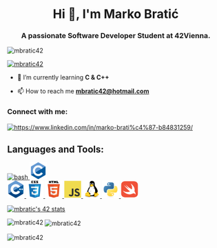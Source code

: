<h1 align="center">Hi 👋, I'm Marko Bratić</h1>
<h3 align="center">A passionate Software Developer Student at 42Vienna.</h3>

<p align="left"> <img src="https://komarev.com/ghpvc/?username=mbratic42&label=Profile%20views&color=0e75b6&style=flat" alt="mbratic42" /> </p>

<p align="left"> <a href="https://github.com/ryo-ma/github-profile-trophy"><img src="https://github-profile-trophy.vercel.app/?username=mbratic42" alt="mbratic42" /></a> </p>

- 🌱 I’m currently learning **C & C++**

- 📫 How to reach me **mbratic42@hotmail.com**

<h3 align="left">Connect with me:</h3>
<p align="left">
<a href="https://linkedin.com/in/https://www.linkedin.com/in/marko-brati%c4%87-b84831259/" target="blank"><img align="center" src="https://raw.githubusercontent.com/rahuldkjain/github-profile-readme-generator/master/src/images/icons/Social/linked-in-alt.svg" alt="https://www.linkedin.com/in/marko-brati%c4%87-b84831259/" height="30" width="40" /></a>
</p>

<h2 align="left">Languages and Tools:</h2>
<p align="left"> <a href="https://www.gnu.org/software/bash/" target="_blank" rel="noreferrer"> <img src="https://www.vectorlogo.zone/logos/gnu_bash/gnu_bash-icon.svg" alt="bash" width="40" height="40"/> </a> <a href="https://www.cprogramming.com/" target="_blank" rel="noreferrer"> <img src="https://raw.githubusercontent.com/devicons/devicon/master/icons/c/c-original.svg" alt="c" width="40" height="40"/> </a> <br> <a href="https://www.w3schools.com/cpp/" target="_blank" rel="noreferrer"> <img src="https://raw.githubusercontent.com/devicons/devicon/master/icons/cplusplus/cplusplus-original.svg" alt="cplusplus" width="40" height="40"/> </a> <a href="https://www.w3schools.com/css/" target="_blank" rel="noreferrer"> <img src="https://raw.githubusercontent.com/devicons/devicon/master/icons/css3/css3-original-wordmark.svg" alt="css3" width="40" height="40"/> </a> <a href="https://www.w3.org/html/" target="_blank" rel="noreferrer"> <img src="https://raw.githubusercontent.com/devicons/devicon/master/icons/html5/html5-original-wordmark.svg" alt="html5" width="40" height="40"/> </a> <a href="https://developer.mozilla.org/en-US/docs/Web/JavaScript" target="_blank" rel="noreferrer"> <img src="https://raw.githubusercontent.com/devicons/devicon/master/icons/javascript/javascript-original.svg" alt="javascript" width="40" height="40"/> </a> <a href="https://www.linux.org/" target="_blank" rel="noreferrer"> <img src="https://raw.githubusercontent.com/devicons/devicon/master/icons/linux/linux-original.svg" alt="linux" width="40" height="40"/> </a> <a href="https://www.python.org" target="_blank" rel="noreferrer"> <img src="https://raw.githubusercontent.com/devicons/devicon/master/icons/python/python-original.svg" alt="python" width="40" height="40"/> </a> <a href="https://developer.apple.com/swift/" target="_blank" rel="noreferrer"> <img src="https://raw.githubusercontent.com/devicons/devicon/master/icons/swift/swift-original.svg" alt="swift" width="40" height="40"/> </a> </p>

[![mbratic's 42 stats](https://badge42.vercel.app/api/v2/clf9l4w1p000608mqs7lzm37e/stats?cursusId=21&coalitionId=251)](https://github.com/JaeSeoKim/badge42)

<p><img align="left" src="https://github-readme-stats.vercel.app/api/top-langs?username=mbratic42&show_icons=true&locale=en&layout=compact" alt="mbratic42" /></p>

<p>&nbsp;<img align="center" src="https://github-readme-stats.vercel.app/api?username=mbratic42&show_icons=true&locale=en" alt="mbratic42" /></p>

<p><img align="center" src="https://github-readme-streak-stats.herokuapp.com/?user=mbratic42&" alt="mbratic42" /></p>
